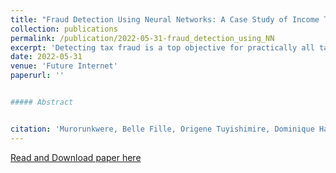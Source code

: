 ```yaml
---
title: "Fraud Detection Using Neural Networks: A Case Study of Income Tax"
collection: publications
permalink: /publication/2022-05-31-fraud_detection_using_NN
excerpt: 'Detecting tax fraud is a top objective for practically all tax agencies in order to maximize revenues and maintain a high level of compliance. Data mining, machine learning, and other approaches such as traditional random auditing have been used in many studies to deal with tax fraud.'
date: 2022-05-31
venue: 'Future Internet'
paperurl: ''


##### Abstract


citation: 'Murorunkwere, Belle Fille, Origene Tuyishimire, Dominique Haughton, and Joseph Nzabanita. (2022). &quot;Fraud Detection Using Neural Networks: A Case Study of Income Tax.&quot; <i>Future Internet</i>. 1(2).'
---
```


[Read and Download paper here](https://www.mdpi.com/1999-5903/14/6/168)


